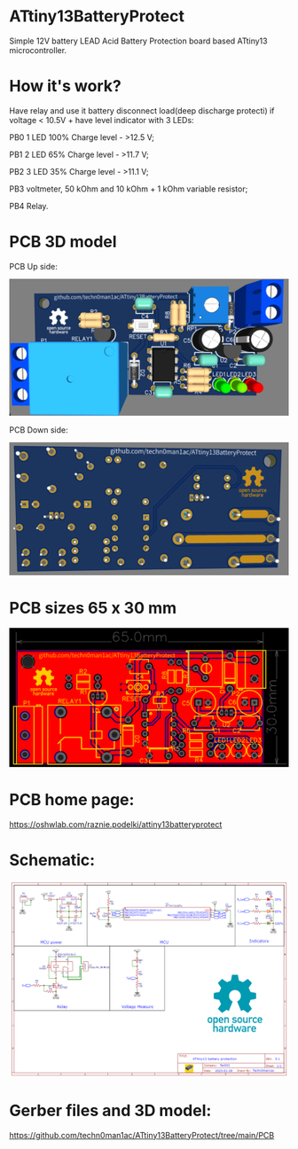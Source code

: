 # ATtiny13BatteryProtect

Simple 12V battery LEAD Acid Battery Protection board based ATtiny13 microcontroller. 

# How it's work?

Have relay and use it battery disconnect load(deep discharge protecti) if voltage < 10.5V + have level indicator with 3 LEDs:

PB0 1 LED 100% Charge level - >12.5 V;

PB1 2 LED 65% Charge level - >11.7 V;

PB2 3 LED 35% Charge level - >11.1 V;

PB3 voltmeter, 50 kOhm and 10 kOhm + 1 kOhm variable resistor;

PB4 Relay.

# PCB 3D model

PCB Up side:

![3d model PCB Up](https://raw.githubusercontent.com/techn0man1ac/ATtiny13BatteryProtect/main/Imgs/3d_model_PCB_Up.png "3d model PCB Up")

PCB Down side:

![3d model PCB Down](https://raw.githubusercontent.com/techn0man1ac/ATtiny13BatteryProtect/main/Imgs/3d_model_PCB_Down.png "3d model PCB Down")

# PCB sizes 65 x 30 mm

![PCB Up](https://raw.githubusercontent.com/techn0man1ac/ATtiny13BatteryProtect/main/Imgs/PCB_Up.png "PCB Up")


# PCB home page:

https://oshwlab.com/raznie.podelki/attiny13batteryprotect

# Schematic:

![Schematic](https://raw.githubusercontent.com/techn0man1ac/ATtiny13BatteryProtect/main/Schematic/Schematic_ATtiny13BatteryProtect_2023-01-29.png "Schematic")

# Gerber files and 3D model:

https://github.com/techn0man1ac/ATtiny13BatteryProtect/tree/main/PCB
